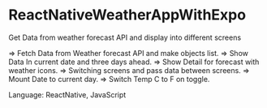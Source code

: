 # ReactNativeWeatherAppWithExpo
Get Data from weather forecast API and display into different screens

=> Fetch Data from Weather forecast API and make objects list.
=> Show Data In current date and three days ahead.
=> Show Detail for forecast with weather icons.
=> Switching screens and pass data between screens.
=> Mount Date to current day.
=> Switch Temp C to F on toggle.

Language: ReactNative, JavaScript
